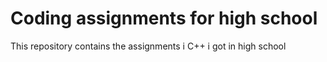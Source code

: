 # Coding assignments for high school
 This repository contains the assignments i C++ i got in high school
